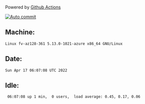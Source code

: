 Powered by [Github Actions](https://github.com/features/actions)

[![Auto commit](https://github.com/gyfary/workstation/workflows/Auto%20commit/badge.svg)](https://github.com/gyfary/workstation/actions?query=workflow%3A%22Auto+commit%22)

## Machine:
```
Linux fv-az128-361 5.13.0-1021-azure x86_64 GNU/Linux
```
## Date:
```
Sun Apr 17 06:07:08 UTC 2022
```
## Idle:
```
 06:07:08 up 1 min,  0 users,  load average: 0.45, 0.17, 0.06
```
